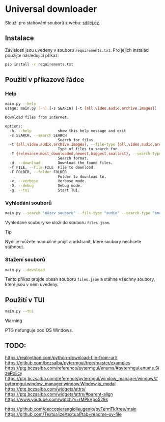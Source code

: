 # Universal downloader

Slouží pro stahování souborů z webu: [sdilej.cz](sdilej.cz).

## Instalace
Závislosti jsou uvedeny v souboru `requirements.txt`. Pro jejich instalaci použijte následující příkaz:
```bash
pip install -r requirements.txt
```

## Použití v příkazové řádce

### Help
```bash
main.py --help
usage: main.py [-h] [-s SEARCH] [-t {all,video,audio,archive,images}] [-T {relevance,most_downloaded,newest,biggest,smallest}] [-d] [-f FILE] [-F FOLDER] [-v] [-D] [-g]

Download files from internet.

options:
  -h, --help            show this help message and exit
  -s SEARCH, --search SEARCH
                        Search for files.
  -t {all,video,audio,archive,images}, --file-type {all,video,audio,archive,images}
                        Type of files to search for.
  -T {relevance,most_downloaded,newest,biggest,smallest}, --search-type {relevance,most_downloaded,newest,biggest,smallest}
                        Search format.
  -d, --download        Download the found files.
  -f FILE, --file FILE  File to download.
  -F FOLDER, --folder FOLDER
                        Folder to download to.
  -v, --verbose         Verbose mode.
  -D, --debug           Debug mode.
  -g, --tui             Start TUI.
```

### Vyhledání souborů
```bash
main.py --search "název souboru" --file-type "audio" --search-type "smallest"
```
Vyhledané soubory se uloží do souboru `files.json`. 

> [!tip]
> Nyní je můžete manuálně projít a odstranit, které soubory nechcete stáhnout.

### Stažení souborů
```bash
main.py --download
```
Tento příkaz projde obsah souboru `files.json` a stáhne všechny soubory, které jsou v něm uvedeny.

## Použití v TUI

```bash
main.py --tui
```

> [!warning]
> PTG nefunguje pod OS Windows.

## TODO:
https://realpython.com/python-download-file-from-url/
https://github.com/bczsalba/pytermgui/tree/master/examples
https://ptg.bczsalba.com/reference/pytermgui/enums/#pytermgui.enums.SizePolicy
https://ptg.bczsalba.com/reference/pytermgui/window_manager/window/#pytermgui.window_manager.window.Window.is_modal
https://ptg.bczsalba.com/widgets/attrs/
https://ptg.bczsalba.com/widgets/attrs/#parent-align
https://www.youtube.com/watch?v=rMPkVpo529s

https://github.com/ceccopierangiolieugenio/pyTermTk/tree/main
https://github.com/Textualize/textual?tab=readme-ov-file